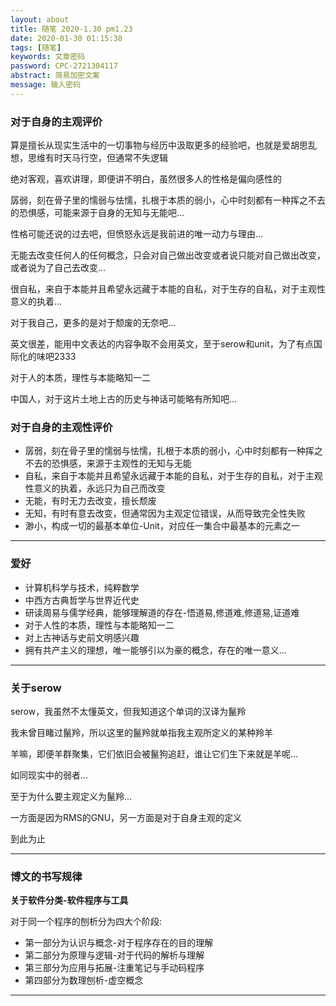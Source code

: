 ```yaml
---
layout: about
title: 随笔 2020-1.30 pm1.23
date: 2020-01-30 01:15:38
tags: [随笔]
keywords: 文章密码
password: CPC-2721304117
abstract: 简易加密文案
message: 输入密码
---
```


### 对于自身的主观评价

算是擅长从现实生活中的一切事物与经历中汲取更多的经验吧，也就是爱胡思乱想，思维有时天马行空，但通常不失逻辑

绝对客观，喜欢讲理，即便讲不明白，虽然很多人的性格是偏向感性的

孱弱，刻在骨子里的懦弱与怯懦，扎根于本质的弱小，心中时刻都有一种挥之不去的恐惧感，可能来源于自身的无知与无能吧...

性格可能还说的过去吧，但愤怒永远是我前进的唯一动力与理由...

无能去改变任何人的任何概念，只会对自己做出改变或者说只能对自己做出改变，或者说为了自己去改变...

很自私，来自于本能并且希望永远藏于本能的自私，对于生存的自私，对于主观性意义的执着...

对于我自己，更多的是对于颓废的无奈吧...

英文很差，能用中文表达的内容争取不会用英文，至于serow和unit，为了有点国际化的味吧2333

对于人的本质，理性与本能略知一二

中国人，对于这片土地上古的历史与神话可能略有所知吧...

### 对于自身的主观性评价

* 孱弱，刻在骨子里的懦弱与怯懦，扎根于本质的弱小，心中时刻都有一种挥之不去的恐惧感，来源于主观性的无知与无能
* 自私，来自于本能并且希望永远藏于本能的自私，对于生存的自私，对于主观性意义的执着，永远只为自己而改变
* 无能，有时无力去改变，擅长颓废
* 无知，有时有意去改变，但通常因为主观定位错误，从而导致完全性失败
* 渺小，构成一切的最基本单位-Unit，对应任一集合中最基本的元素之一

---

### 爱好

* 计算机科学与技术，纯粹数学
* 中西方古典哲学与世界近代史
* 研读周易与儒学经典，能够理解道的存在-悟道易,修道难,修道易,证道难
* 对于人性的本质，理性与本能略知一二
* 对上古神话与史前文明感兴趣
* 拥有共产主义的理想，唯一能够引以为豪的概念，存在的唯一意义...

---

### 关于serow

serow，我虽然不太懂英文，但我知道这个单词的汉译为鬣羚

我未曾目睹过鬣羚，所以这里的鬣羚就单指我主观所定义的某种羚羊

羊嘛，即便羊群聚集，它们依旧会被鬣狗追赶，谁让它们生下来就是羊呢...

如同现实中的弱者...

至于为什么要主观定义为鬣羚...

一方面是因为RMS的GNU，另一方面是对于自身主观的定义

到此为止

---

### 博文的书写规律

**关于软件分类-软件程序与工具**

对于同一个程序的刨析分为四大个阶段:

* 第一部分为认识与概念-对于程序存在的目的理解
* 第二部分为原理与逻辑-对于代码的解析与理解
* 第三部分为应用与拓展-注重笔记与手动码程序
* 第四部分为数理刨析-虚空概念

---
